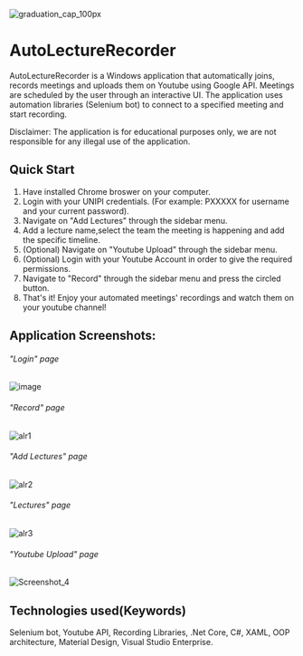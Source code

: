 ![graduation_cap_100px](https://user-images.githubusercontent.com/52785685/138531792-0ce0a6f9-9cc2-40f4-82aa-b853defd5e25.png) 
# AutoLectureRecorder 

AutoLectureRecorder is a Windows application that
automatically joins, records meetings and uploads them on
Youtube using Google API. Meetings are scheduled by the user
through an interactive UI. The application uses automation
libraries (Selenium bot) to connect to a specified meeting and
start recording.

Disclaimer:
The application is for educational purposes only, we are not responsible for any illegal use of the application.

## Quick Start

1) Have installed Chrome broswer on your computer.
2) Login with your UNIPI credentials. (For example: PXXXXX for username and your current password).
3) Navigate on "Add Lectures" through the sidebar menu.
4) Add a lecture name,select the team the meeting is happening and add the specific timeline.
5) (Optional) Navigate on "Youtube Upload" through the sidebar menu.
6) (Optional) Login with your Youtube Account in order to give the required permissions.
7) Navigate to "Record" through the sidebar menu and press the circled button.
8) That's it! Enjoy your automated meetings' recordings and watch them on your youtube channel!


## Application Screenshots: ##
###### "Login" page
![image](https://user-images.githubusercontent.com/52785685/159020084-b91053d5-9396-471d-8c80-a3d83f1ca929.png)
###### "Record" page

![alr1](https://user-images.githubusercontent.com/52785685/138531971-6e21ec78-b1f7-4f58-a90c-dea95fa6aa98.png)
###### "Add Lectures" page
![alr2](https://user-images.githubusercontent.com/52785685/138531975-19021eae-b9c4-492f-aed8-718790d36d97.png)
###### "Lectures" page
![alr3](https://user-images.githubusercontent.com/52785685/138531978-9bac961f-56ba-4f9d-8643-03968cd3b1b6.png)
###### "Youtube Upload" page
![Screenshot_4](https://user-images.githubusercontent.com/52785685/159017168-a11d03ff-8e55-4464-be44-e86da6cfde14.png)

## Technologies used(Keywords)
Selenium bot, Youtube API, Recording Libraries, .Net Core, C#, XAML, OOP architecture, Material Design, Visual Studio Enterprise.
